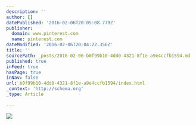 ```yaml
---
description: ''
author: []
datePublished: '2016-02-06T20:05:08.779Z'
publisher:
  domain: www.pinterest.com
  name: pinterest.com
dateModified: '2016-02-06T20:04:22.356Z'
title: ''
sourcePath: _posts/2016-02-06-b0f99b10-4dd0-4321-8f1e-a9e4ccfb1594.md
published: true
inFeed: true
hasPage: true
inNav: false
url: b0f99b10-4dd0-4321-8f1e-a9e4ccfb1594/index.html
_context: 'http://schema.org'
_type: Article

---
```

![](https://s-media-cache-ak0.pinimg.com/564x/34/75/1f/34751f1344e4c074a5fc04ee1aa51d02.jpg)